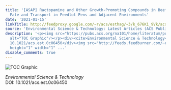 ```yaml
---
title: '[ASAP] Ractopamine and Other Growth-Promoting Compounds in Beef Cattle Operations:
  Fate and Transport in Feedlot Pens and Adjacent Environments'
date: '2021-01-15'
linkTitle: http://feedproxy.google.com/~r/acs/esthag/~3/k_676Ki_9Vk/acs.est.0c06450
source: 'Environmental Science & Technology: Latest Articles (ACS Publications)'
description: '<p><img src="https://pubs.acs.org/na101/home/literatum/publisher/achs/journals/content/esthag/0/esthag.ahead-of-print/acs.est.0c06450/20210115/images/medium/es0c06450_0004.gif"
  alt="TOC Graphic"/></p><div><cite>Environmental Science & Technology</cite></div><div>DOI:
  10.1021/acs.est.0c06450</div><img src="http://feeds.feedburner.com/~r/acs/esthag/~4/k_676Ki_9Vk"
  height="1" width="1" ...'
disable_comments: true
---
```

<p><img src="https://pubs.acs.org/na101/home/literatum/publisher/achs/journals/content/esthag/0/esthag.ahead-of-print/acs.est.0c06450/20210115/images/medium/es0c06450_0004.gif" alt="TOC Graphic"/></p><div><cite>Environmental Science & Technology</cite></div><div>DOI: 10.1021/acs.est.0c06450</div><img src="http://feeds.feedburner.com/~r/acs/esthag/~4/k_676Ki_9Vk" height="1" width="1" ...